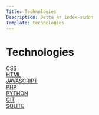```yaml
---
Title: Technologies
Description: Detta är index-sidan
Template: technologies
---
```


Technologies
==========================

 <div class="box"><a href="technology/css">
CSS</a>
</div>
<div class="box wide">
<a href="technology/html">
HTML</a>
</div>
<div class="box wide">
<a href="technology/javascript">
JAVASCRIPT</a>
</div>
<div class="box">
<a href="technology/php">
PHP</a>
</div>
<div class="box ultra-wide">
<a href="technology/python">
PYTHON
</a>
</div>
<div class="box">
<a href="technology/git">
GIT
</a>
</div>
<div class="box wide">
<a href="technology/sqlite">
SQLITE
</a>
</div>

